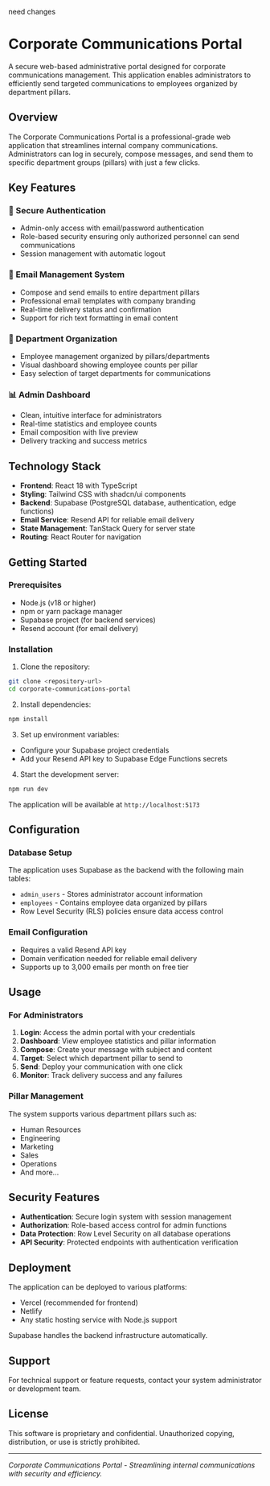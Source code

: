 need changes
# Corporate Communications Portal

A secure web-based administrative portal designed for corporate communications management. This application enables administrators to efficiently send targeted communications to employees organized by department pillars.

## Overview

The Corporate Communications Portal is a professional-grade web application that streamlines internal company communications. Administrators can log in securely, compose messages, and send them to specific department groups (pillars) with just a few clicks.

## Key Features

### 🔐 Secure Authentication
- Admin-only access with email/password authentication
- Role-based security ensuring only authorized personnel can send communications
- Session management with automatic logout

### 📧 Email Management System
- Compose and send emails to entire department pillars
- Professional email templates with company branding
- Real-time delivery status and confirmation
- Support for rich text formatting in email content

### 🏢 Department Organization
- Employee management organized by pillars/departments
- Visual dashboard showing employee counts per pillar
- Easy selection of target departments for communications

### 📊 Admin Dashboard
- Clean, intuitive interface for administrators
- Real-time statistics and employee counts
- Email composition with live preview
- Delivery tracking and success metrics

## Technology Stack

- **Frontend**: React 18 with TypeScript
- **Styling**: Tailwind CSS with shadcn/ui components
- **Backend**: Supabase (PostgreSQL database, authentication, edge functions)
- **Email Service**: Resend API for reliable email delivery
- **State Management**: TanStack Query for server state
- **Routing**: React Router for navigation

## Getting Started

### Prerequisites

- Node.js (v18 or higher)
- npm or yarn package manager
- Supabase project (for backend services)
- Resend account (for email delivery)

### Installation

1. Clone the repository:
```bash
git clone <repository-url>
cd corporate-communications-portal
```

2. Install dependencies:
```bash
npm install
```

3. Set up environment variables:
- Configure your Supabase project credentials
- Add your Resend API key to Supabase Edge Functions secrets

4. Start the development server:
```bash
npm run dev
```

The application will be available at `http://localhost:5173`

## Configuration

### Database Setup
The application uses Supabase as the backend with the following main tables:
- `admin_users` - Stores administrator account information
- `employees` - Contains employee data organized by pillars
- Row Level Security (RLS) policies ensure data access control

### Email Configuration
- Requires a valid Resend API key
- Domain verification needed for reliable email delivery
- Supports up to 3,000 emails per month on free tier

## Usage

### For Administrators

1. **Login**: Access the admin portal with your credentials
2. **Dashboard**: View employee statistics and pillar information
3. **Compose**: Create your message with subject and content
4. **Target**: Select which department pillar to send to
5. **Send**: Deploy your communication with one click
6. **Monitor**: Track delivery success and any failures

### Pillar Management
The system supports various department pillars such as:
- Human Resources
- Engineering
- Marketing
- Sales
- Operations
- And more...

## Security Features

- **Authentication**: Secure login system with session management
- **Authorization**: Role-based access control for admin functions
- **Data Protection**: Row Level Security on all database operations
- **API Security**: Protected endpoints with authentication verification

## Deployment

The application can be deployed to various platforms:
- Vercel (recommended for frontend)
- Netlify
- Any static hosting service with Node.js support

Supabase handles the backend infrastructure automatically.

## Support

For technical support or feature requests, contact your system administrator or development team.

## License

This software is proprietary and confidential. Unauthorized copying, distribution, or use is strictly prohibited.

---

*Corporate Communications Portal - Streamlining internal communications with security and efficiency.*
